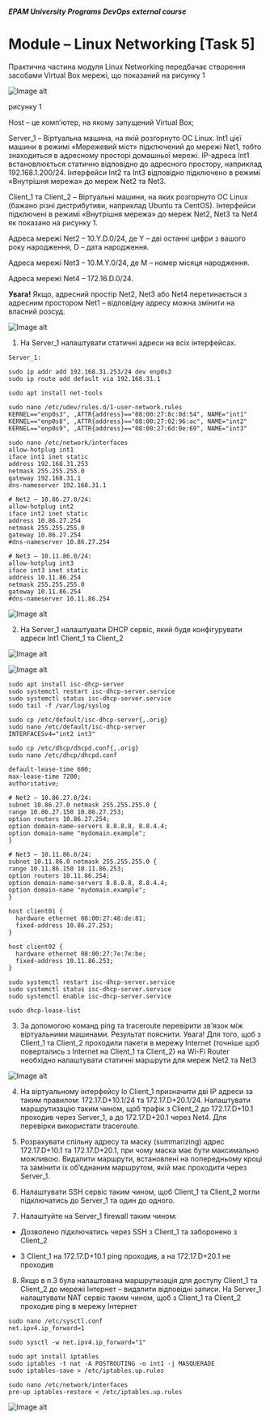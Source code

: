 ##### EPAM University Programs DevOps external course

# Module – Linux Networking [Task 5]

Практична частина модуля Linux Networking передбачає створення засобами Virtual Box мережі, що показаний на рисунку 1

![Image alt](img/module_5_task_5_part1_0.png)

рисунку 1

Host – це комп’ютер, на якому запущений Virtual Box;

Server_1 – Віртуальна машина, на якій розгорнуто ОС Linux. Int1 цієї машини в режимі «Мережевий міст» підключений до мережі Net1, тобто знаходиться в адресному просторі домашньої мережі. IP-адреса Int1 встановлюється статично відповідно до адресного простору, наприклад 192.168.1.200/24. Інтерфейси Int2 та Int3 відповідно підключено в режимі «Внутрішня мережа» до мереж Net2 та Net3.

Client_1 та Client_2 – Віртуальні машини, на яких розгорнуто ОС Linux (бажано різні дистрибутиви, наприклад Ubuntu та CentOS). Інтерфейси підключені в режимі «Внутрішня мережа» до мереж Net2, Net3 та Net4 як показано на рисунку 1.

Адреса мережі Net2 – 10.Y.D.0/24, де Y – дві останні цифри з вашого року народження, D – дата народження.

Адреса мережі Net3 – 10.M.Y.0/24, де M – номер місяця народження.

Адреса мережі Net4 – 172.16.D.0/24.

__Увага!__ Якщо, адресний простір Net2, Net3 або Net4 перетинається з адресним простором Net1 – відповідну адресу можна змінити на власний розсуд.

![Image alt](img/module_5_task_5_part1_0-1.gif)

1. На Server_1 налаштувати статичні адреси на всіх інтерфейсах.

```
Server_1:

sudo ip addr add 192.168.31.253/24 dev enp0s3
sudo ip route add default via 192.168.31.1

sudo apt install net-tools

sudo nano /etc/udev/rules.d/1-user-network.rules
KERNEL=="enp0s3", ,ATTR{address}=="08:00:27:8c:0d:54", NAME="int1"
KERNEL=="enp0s8", ,ATTR{address}=="08:00:27:02:96:ac", NAME="int2"
KERNEL=="enp0s9", ,ATTR{address}=="08:00:27:6d:0e:69", NAME="int3"

sudo nano /etc/network/interfaces
allow-hotplug int1
iface int1 inet static
address 192.168.31.253
netmask 255.255.255.0
gateway 192.168.31.1
dns-nameserver 192.168.31.1

# Net2 – 10.86.27.0/24:
allow-hotplug int2
iface int2 inet static
address 10.86.27.254
netmask 255.255.255.0
gateway 10.86.27.254
#dns-nameserver 10.86.27.254

# Net3 – 10.11.86.0/24:
allow-hotplug int3
iface int3 inet static
address 10.11.86.254
netmask 255.255.255.0
gateway 10.11.86.254
#dns-nameserver 10.11.86.254
```

![Image alt](img/module_5_task_5_part1_1.png)

2. На Server_1 налаштувати DHCP сервіс, який буде конфігурувати адреси Int1 Client_1 та Client_2

![Image alt](img/module_5_task_5_part1_2.png)

![Image alt](img/module_5_task_5_part1_2-1.png)

```
sudo apt install isc-dhcp-server
sudo systemctl restart isc-dhcp-server.service
sudo systemctl status isc-dhcp-server.service
sudo tail -f /var/log/syslog

sudo cp /etc/default/isc-dhcp-server{,.orig}
sudo nano /etc/default/isc-dhcp-server
INTERFACESv4="int2 int3"

sudo cp /etc/dhcp/dhcpd.conf{,.orig}
sudo nano /etc/dhcp/dhcpd.conf

default-lease-time 600;
max-lease-time 7200;
authoritative;

# Net2 – 10.86.27.0/24:
subnet 10.86.27.0 netmask 255.255.255.0 {
range 10.86.27.150 10.86.27.253;
option routers 10.86.27.254;
option domain-name-servers 8.8.8.8, 8.8.4.4;
option domain-name "mydomain.example";
}

# Net3 – 10.11.86.0/24:
subnet 10.11.86.0 netmask 255.255.255.0 {
range 10.11.86.150 10.11.86.253;
option routers 10.11.86.254;
option domain-name-servers 8.8.8.8, 8.8.4.4;
option domain-name "mydomain.example";
}

host client01 {
  hardware ethernet 08:00:27:48:de:81;
  fixed-address 10.86.27.253;
}

host client02 {
  hardware ethernet 08:00:27:7e:7e:be;
  fixed-address 10.11.86.253;
}

sudo systemctl restart isc-dhcp-server.service
sudo systemctl status isc-dhcp-server.service
sudo systemctl enable isc-dhcp-server.service

sudo dhcp-lease-list
```

3. За допомогою команд ping та traceroute перевірити зв'язок між віртуальними машинами. Результат пояснити.
Увага! Для того, щоб з Client_1 та Client_2 проходили пакети в мережу Internet (точніше щоб повертались з Internet на Client_1 та Client_2) на Wi-Fi Router необхідно налаштувати статичні маршрути для мереж Net2 та Net3

![Image alt](img/module_5_task_5_part1_3.png)

4. На віртуальному інтерфейсу lo Client_1 призначити дві ІР адреси за таким правилом: 172.17.D+10.1/24 та 172.17.D+20.1/24. Налаштувати маршрутизацію таким чином, щоб трафік з Client_2 до 172.17.D+10.1 проходив через Server_1, а до 172.17.D+20.1 через Net4. Для перевірки використати traceroute.

5. Розрахувати спільну адресу та маску (summarizing) адрес 172.17.D+10.1 та 172.17.D+20.1, при чому маска має бути максимально можливою. Видалити маршрути, встановлені на попередньому кроці та замінити їх об’єднаним маршрутом, якій має проходити через Server_1.

6. Налаштувати SSH сервіс таким чином, щоб Client_1 та Client_2 могли підключатись до Server_1 та один до одного.

7. Налаштуйте на Server_1 firewall таким чином:

+ Дозволено підключатись через SSH з Client_1 та заборонено з Client_2

+ З Client_1 на 172.17.D+10.1 ping проходив, а на 172.17.D+20.1 не проходив

8. Якщо в п.3 була налаштована маршрутизація для доступу Client_1 та Client_2 до мережі Інтернет – видалити відповідні записи. На Server_1 налаштувати NAT сервіс таким чином, щоб з Client_1 та Client_2 проходив ping в мережу Інтернет

```
sudo nano /etc/sysctl.conf
net.ipv4.ip_forward=1

sudo sysctl -w net.ipv4.ip_forward="1"

sudo apt install iptables
sudo iptables -t nat -A POSTROUTING -o int1 -j MASQUERADE
sudo iptables-save > /etc/iptables.up.rules

sudo nano /etc/network/interfaces
pre-up iptables-restore < /etc/iptables.up.rules
```

![Image alt](img/module_5_task_5_part1_8.png)